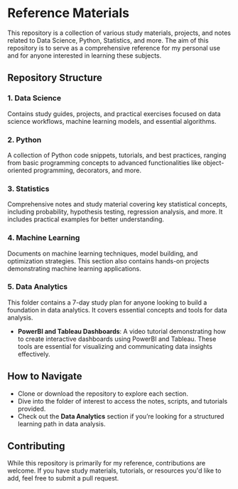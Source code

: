 # Reference Materials

This repository is a collection of various study materials, projects, and notes related to Data Science, Python, Statistics, and more. The aim of this repository is to serve as a comprehensive reference for my personal use and for anyone interested in learning these subjects.

## Repository Structure

### 1. **Data Science**
Contains study guides, projects, and practical exercises focused on data science workflows, machine learning models, and essential algorithms.

### 2. **Python**
A collection of Python code snippets, tutorials, and best practices, ranging from basic programming concepts to advanced functionalities like object-oriented programming, decorators, and more.

### 3. **Statistics**
Comprehensive notes and study material covering key statistical concepts, including probability, hypothesis testing, regression analysis, and more. It includes practical examples for better understanding.

### 4. **Machine Learning**
Documents on machine learning techniques, model building, and optimization strategies. This section also contains hands-on projects demonstrating machine learning applications.

### 5. **Data Analytics**
This folder contains a 7-day study plan for anyone looking to build a foundation in data analytics. It covers essential concepts and tools for data analysis.

- **PowerBI and Tableau Dashboards**: A video tutorial demonstrating how to create interactive dashboards using PowerBI and Tableau. These tools are essential for visualizing and communicating data insights effectively.

## How to Navigate

- Clone or download the repository to explore each section.
- Dive into the folder of interest to access the notes, scripts, and tutorials provided.
- Check out the **Data Analytics** section if you’re looking for a structured learning path in data analysis.

## Contributing

While this repository is primarily for my reference, contributions are welcome. If you have study materials, tutorials, or resources you'd like to add, feel free to submit a pull request.
